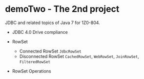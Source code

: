 # demoTwo - The 2nd project

JDBC and related topics of Java 7 for 1Z0-804.

* JDBC 4.0 Drive compliance
* RowSet
   * Connected RowSet `JdbcRowSet`
   * Disconnected RowSet `CachedRowSet`, `WebRowSet`, `JoinRowSet`, `FilteredRowSet`
   
* RowSet Operations
